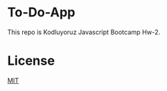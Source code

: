 # To-Do-App
This repo is  Kodluyoruz Javascript Bootcamp Hw-2.

# License

[MIT](https://choosealicense.com/licenses/mit/)